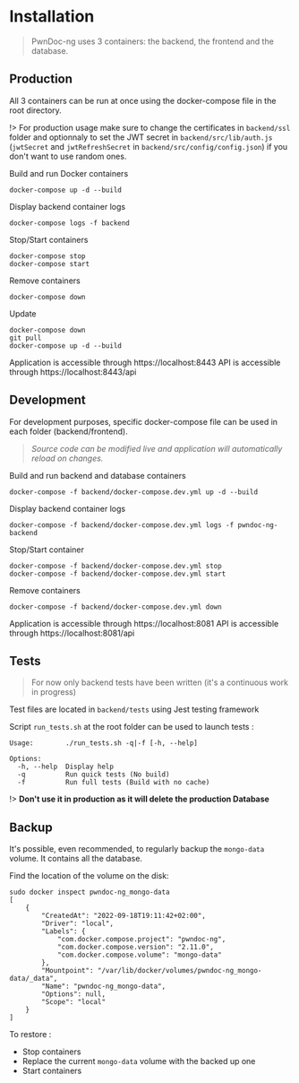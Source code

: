 # Installation

> PwnDoc-ng uses 3 containers: the backend, the frontend and the database.

## Production

All 3 containers can be run at once using the docker-compose file in the root directory.

!> For production usage make sure to change the certificates in `backend/ssl` folder and optionnaly to set the JWT secret in `backend/src/lib/auth.js` (`jwtSecret` and `jwtRefreshSecret` in `backend/src/config/config.json`) if you don't want to use random ones.

Build and run Docker containers

```
docker-compose up -d --build
```

Display backend container logs

```
docker-compose logs -f backend
```

Stop/Start containers

```
docker-compose stop
docker-compose start
```

Remove containers

```
docker-compose down
```

Update

```
docker-compose down
git pull
docker-compose up -d --build
```

Application is accessible through https://localhost:8443
API is accessible through https://localhost:8443/api

## Development

For development purposes, specific docker-compose file can be used in each folder (backend/frontend).

> *Source code can be modified live and application will automatically reload on changes.*

Build and run backend and database containers

```
docker-compose -f backend/docker-compose.dev.yml up -d --build
```

Display backend container logs

```
docker-compose -f backend/docker-compose.dev.yml logs -f pwndoc-ng-backend
```

Stop/Start container

```
docker-compose -f backend/docker-compose.dev.yml stop
docker-compose -f backend/docker-compose.dev.yml start
```

Remove containers

```
docker-compose -f backend/docker-compose.dev.yml down
```

Application is accessible through https://localhost:8081
API is accessible through https://localhost:8081/api

## Tests

> For now only backend tests have been written (it's a continuous work in progress)

Test files are located in `backend/tests` using Jest testing framework

Script `run_tests.sh` at the root folder can be used to launch tests :

```
Usage:        ./run_tests.sh -q|-f [-h, --help]

Options:
  -h, --help  Display help
  -q          Run quick tests (No build)
  -f          Run full tests (Build with no cache)
```

!> **Don't use it in production as it will delete the production Database**

## Backup

It's possible, even recommended, to regularly backup the `mongo-data` volume. It contains all the database.

Find the location of the volume on the disk:

```
sudo docker inspect pwndoc-ng_mongo-data
[
    {
        "CreatedAt": "2022-09-18T19:11:42+02:00",
        "Driver": "local",
        "Labels": {
            "com.docker.compose.project": "pwndoc-ng",
            "com.docker.compose.version": "2.11.0",
            "com.docker.compose.volume": "mongo-data"
        },
        "Mountpoint": "/var/lib/docker/volumes/pwndoc-ng_mongo-data/_data",
        "Name": "pwndoc-ng_mongo-data",
        "Options": null,
        "Scope": "local"
    }
]
```

To restore :

- Stop containers
- Replace the current `mongo-data` volume with the backed up one
- Start containers
